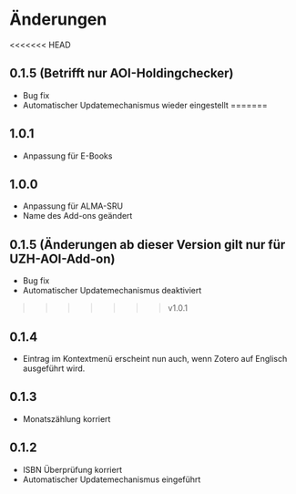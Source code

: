 # Änderungen

<<<<<<< HEAD
## 0.1.5 (Betrifft nur AOI-Holdingchecker)
- Bug fix
- Automatischer Updatemechanismus wieder eingestellt
=======
## 1.0.1 

- Anpassung für E-Books

## 1.0.0

- Anpassung für ALMA-SRU
- Name des Add-ons geändert

## 0.1.5 (Änderungen ab dieser Version gilt nur für UZH-AOI-Add-on)
- Bug fix
- Automatischer Updatemechanismus deaktiviert
>>>>>>> v1.0.1

## 0.1.4

- Eintrag im Kontextmenü erscheint nun auch, wenn Zotero auf Englisch ausgeführt wird.


## 0.1.3

- Monatszählung korriert

## 0.1.2
- ISBN Überprüfung korriert
- Automatischer Updatemechanismus eingeführt
